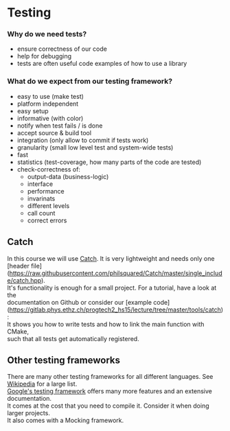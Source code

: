 # Testing

### Why do we need tests?
* ensure correctness of our code
* help for debugging
* tests are often useful code examples of how to use a library

### What do we expect from our testing framework?

* easy to use (make test)
* platform independent
* easy setup
* informative (with color)
* notify when test fails / is done
* accept source & build tool
* integration (only allow to commit if tests work)
* granularity (small low level test and system-wide tests)
* fast
* statistics (test-coverage, how many parts of the code are tested)
* check-correctness of:
    - output-data (business-logic)
    - interface
    - performance
    - invarinats
    - different levels
    - call count
    - correct errors

## Catch
In this course we will use [Catch](https://github.com/philsquared/Catch). It is 
very lightweight and needs only one [header file]
(https://raw.githubusercontent.com/philsquared/Catch/master/single_include/catch.hpp).<br />
It's functionality is enough for a small project. For a tutorial, have a look at the <br />
documentation on Github or consider our [example code] (https://gitlab.phys.ethz.ch/progtech2_hs15/lecture/tree/master/tools/catch): <br />
It shows you how to write tests and how to link the main function with CMake, <br />
such that all tests get automatically registered.

## Other testing frameworks
There are many other testing frameworks for all different languages. 
See [Wikipedia](https://en.wikipedia.org/wiki/List_of_unit_testing_frameworks) for a large list. <br />
[Google's testing framework](https://github.com/google/googletest) offers 
many more features and an extensive documentation. <br /> 
It comes at the cost that you 
need to compile it. Consider it when doing larger projects. <br />
It also comes with a  Mocking framework.
